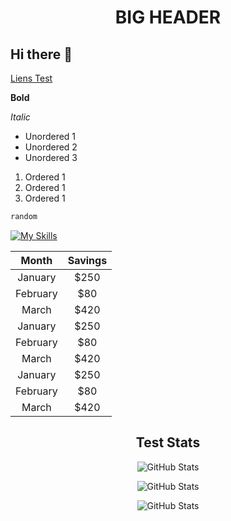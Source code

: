 <div align="center">

# BIG HEADER
</div>

## Hi there 👋
<a href="https://youtube.com/">Liens Test</a>

**Bold** 

*Italic* 

- Unordered 1
- Unordered 2
- Unordered 3

1. Ordered 1
2. Ordered 1
3. Ordered 1

```python
random
```

[![My Skills](https://skillicons.dev/icons?i=js,html,css,wasm)](https://skillicons.dev)


<div align="center">

| Month    | Savings |
|:--------:|:-------:|
| January  | $250    |
| February | $80     |
| March    | $420    |
| January  | $250    |
| February | $80     |
| March    | $420    |
| January  | $250    |
| February | $80     |
| March    | $420    |
</div>
<!--
<img src="test.svg">
-->
<div align="center">

## Test Stats
</div>

<div align="center">

![GitHub Stats](https://github-readme-stats.vercel.app/api?username=Loic-1&theme=synthwave&show_icons=true&hide_border=true&count_private=true)

![GitHub Stats](https://github-readme-stats.vercel.app/api/top-langs/?username=Loic-1&theme=synthwave&show_icons=true&hide_border=true&layout=compact)

![GitHub Stats](https://github-readme-streak-stats.herokuapp.com/?user=Loic-1&theme=synthwave&hide_border=true)
</div>


<style>
Marche pas
</style>

<!--
![alt text](https://media.licdn.com/dms/image/D4E0BAQG28wMbYCfCkg/company-logo_200_200/0/1701422199523/elan_formation_logo?e=2147483647&v=beta&t=uXG9eD2QkvMPLQ0u0cIgkhRB8UtsuwCKCprbmYky2HI)
-->
<!--
**Loic-1/Loic-1** is a ✨ _special_ ✨ repository because its `README.md` (this file) appears on your GitHub profile.

Here are some ideas to get you started:

- 🔭 I’m currently working on ...
- 🌱 I’m currently learning ...
- 👯 I’m looking to collaborate on ...
- 🤔 I’m looking for help with ...
- 💬 Ask me about ...
- 📫 How to reach me: ...
- 😄 Pronouns: ...
- ⚡ Fun fact: ...
-->
